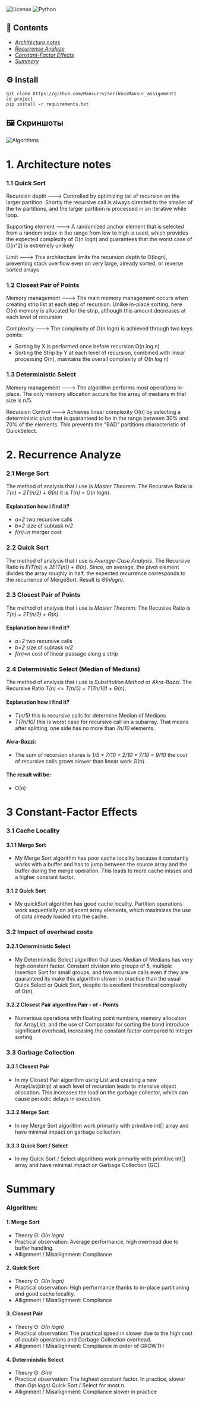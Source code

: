 ![License](https://img.shields.io/badge/license-MIT-green)
![Python](https://img.shields.io/badge/python-3.10-blue)

## 📑 Contents
- [_Architecture notes_](#1-architecture-notes)
- [_Recurrence Analyze_](#2-recurrence-analyze)
- [_Constant-Factor Effects_](#3-constant-factor-effects)
- [_Summary_](#summary)

## ⚙️ Install
```
git clone https://github.com/Mansurrv/SerikbaiMansur_assignment1
cd project
pip install -r requirements.txt
```

## 🖼️ Скриншоты
![Algorithms](Diagram/AlgorithmsTimeAndN.png)

# 1. Architecture notes

### 1.1 Quick Sort

Recursion depth   --->   Controlled by optimizing tail of recursion on the larger partition. Shortly the recursive call is always directed to the smaller of the tw partitions, and the larger partition is processed in an iterative while loop.

Supporting element   --->   A randomized anchor element that is selected from a random index in the range from low to high is used, which provides the expected complexity of O(n logn) and guarantees that the worst case of O(n^2) is extremely unlikely

Limit   --->   This architecture limits the recursion depth to O(logn), preventing stack overflow even on very large, already sorted, or reverse sorted arrays

### 1.2 Closest Pair of Points

Memory management   --->   The main memory management occurs when creating strip list at each step of recursion. Unlike in-place sorting, here O(n) memory is allocated for the strip, although this amount decreases at each level of recursion

Complexity   --->   The complexity of O(n logn) is achieved through two keys points:
* Sorting by X is performed once before recursion O(n log n)
* Sorting the Strip by Y at each level of recursion, combined with linear processing O(n), maintains the overall complexity of O(n log n)

### 1.3 Deterministic Select

Memory management   --->   The algorithm performs most operations in-place. The only memory allocation accurs for the array of medians m that size is n/5.

Recursion Control   --->   Achieves linear complexity O(n) by selecting a deterministic pivot that is quaranteed to be in the range between 30% and 70% of the elements. This prevents the "BAD" partitions characteristic of QuickSelect.

# 2. Recurrence Analyze

### 2.1 Merge Sort

The method of analysis that i use is _Master Theorem_. The Recursive Ratio is _T(n) = 2*T*(n/2) + Θ(n)_ it is _T(n) = O(n logn)_.

#### Explanation how i find it?

- _a=2_ two recursive calls
- _b=2_ size of subtask _n/2_
- _f(n)=n_ merger cost

### 2.2 Quick Sort

The method of analysis that i use is _Average-Case Analysis_. The Recursive Ratio is _E(T(n)) ≈ 2*E*(T(n)) + Θ(n)_. Since, on average, the pivot element divides the array roughly in half, the expected recurrence corresponds to the recurrence of MergeSort. Result is _Θ(nlogn)_.

### 2.3 Closest Pair of Points

The method of analysis that i use is _Master Theorem_. The Recusive Ratio is _T(n) = 2*T*(n/2) + Θ(n)_.

#### Explanation how i find it?

- _a=2_ two recursive calls
- _b=2_ size of subtask _n/2_
- _f(n)=n_ cost of linear passage along a strip

### 2.4 Deterministic Select (Median of Medians)

The method of analysis that i use is _Substitution Method_ or _Akra-Bazzi_. The Recursive Ratio _T(n) <= T(n/5) + T(7n/10) + Θ(n)_. 

#### Explanation how i find it?

- _T(n/5)_ this is recursive calls for determine Median of Medians
- _T(7n/10)_ this is worst case for recursive call on a subarray. That means after splitting, one side has no more than _7n/10_ elements.

#### Akra-Bazzi: 

- The sum of recursion shares is _1/5 + 7/10 = 2/10 + 7/10 = 9/10_ the cost of recursive calls grows slower than linear work Θ(n).

#### The result will be:

-  Θ(n)

# 3 Constant-Factor Effects

### 3.1 Cache Locality 

#### 3.1.1 Merge Sort

- My Merge Sort algorithm has poor cache locality because it constantly works with a buffer and has to jump between the source array and the buffer during the merge operation. This leads to more cache misses and a higher constant factor.

#### 3.1.2 Quick Sort

- My quickSort algorithm has good cache locality. Partition operations work sequentially on adjacent array elements, which maximizes the use of data already loaded into the cache.

### 3.2 Impact of overhead costs

#### 3.2.1 Deterministic Select 

- My Deterministic Select algorithm that uses Median of Medians has very high constant factor. Constant division into groups of 5, multiple Insertion Sort for small groups, and two recursive calls even if they are quaranteed its make this algorithm slower in practice than the usual Quick Select or Quick Sort, despite its excellent theoretical complexity of O(n).

#### 3.2.2 Closest Pair algorithm Pair - of - Points

- Numerious operations with floating point numbers, memory allocation for ArrayList, and the use of Comparator for sorting the band introduce significant overhead, increasing the constant factor compared to integer sorting.

### 3.3 Garbage Collection

#### 3.3.1 Closest Pair 

- In my Closest Pair algorithm using List<Point> and creating a new ArrayList(strip) at each level of recursion leads to intensive object allocation. This increases the load on the garbage collector, which can cause periodic delays in execution.

#### 3.3.2 Merge Sort

- In my Merge Sort algorithm work primarily with primitive int[] array and have minimal impact on garbage collection.

#### 3.3.3 Quick Sort / Select

- In my Quick Sort / Select algorithms work primarily with primitive int[] array and have minimal impact on Garbage Collection (GC).

# Summary

### Algorithm:

#### 1. Merge Sort

- Theory Θ: _Θ(n logn)_ 
- Practical observation: Average performance, high overhead due to buffer handling.
- Allignment / Misallignment: Compliance

#### 2. Quick Sort

- Theory Θ: _Θ(n logn)_
- Practical observation: High performance thanks to in-place partitioning and good cache locality.
- Allignment / Misallignment: Compliance

#### 3. Closest Pair

- Theory Θ: _Θ(n logn)_
- Practical observation: The practical speed in slower due to the high cost of double operations and Garbage Collection overhead.
- Allignment / Misallignment: Compliance in order of GROWTH

#### 4. Deterministic Select

- Theory Θ: _Θ(n)_
- Practical observation: The highest constant factor. In practice, slower than _O(n logn)_ Quick Sort / Select for most n.
- Allignment / Misallignment: Compliance slower in practice



